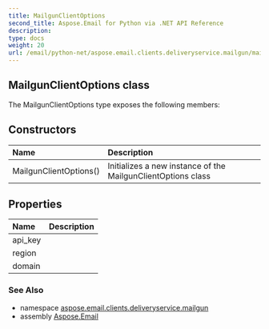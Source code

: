 ```yaml
---
title: MailgunClientOptions
second_title: Aspose.Email for Python via .NET API Reference
description: 
type: docs
weight: 20
url: /email/python-net/aspose.email.clients.deliveryservice.mailgun/mailgunclientoptions/
---
```


## MailgunClientOptions class



The MailgunClientOptions type exposes the following members:
## Constructors
| Name | Description |
| :- | :- |
|MailgunClientOptions()|Initializes a new instance of the MailgunClientOptions class|
## Properties
| Name | Description |
| :- | :- |
|api_key|  |
|region|  |
|domain|  |

### See Also

* namespace [aspose.email.clients.deliveryservice.mailgun](/email/python-net/aspose.email.clients.deliveryservice.mailgun/)
* assembly [Aspose.Email](/slides/python-net/)


